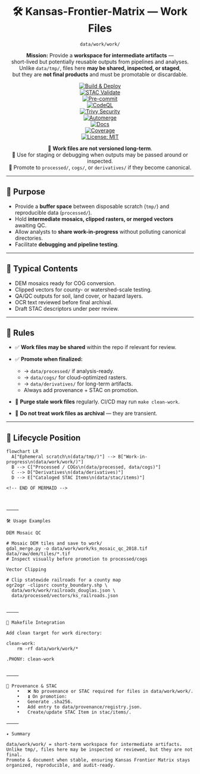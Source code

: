 <div align="center">

# 🛠️ Kansas-Frontier-Matrix — Work Files  
`data/work/work/`

**Mission:** Provide a **workspace for intermediate artifacts** —  
short-lived but potentially reusable outputs from pipelines and analyses.  
Unlike `data/tmp/`, files here **may be shared, inspected, or staged**,  
but they are **not final products** and must be promotable or discardable.  

[![Build & Deploy](https://github.com/bartytime4life/Kansas-Frontier-Matrix/actions/workflows/site.yml/badge.svg)](../../../../.github/workflows/site.yml)  
[![STAC Validate](https://github.com/bartytime4life/Kansas-Frontier-Matrix/actions/workflows/stac-validate.yml/badge.svg)](../../../../.github/workflows/stac-validate.yml)  
[![Pre-commit](https://github.com/bartytime4life/Kansas-Frontier-Matrix/actions/workflows/pre-commit.yml/badge.svg)](../../../../.pre-commit-config.yaml)  
[![CodeQL](https://github.com/bartytime4life/Kansas-Frontier-Matrix/actions/workflows/codeql.yml/badge.svg)](../../../../.github/workflows/codeql.yml)  
[![Trivy Security](https://github.com/bartytime4life/Kansas-Frontier-Matrix/actions/workflows/trivy.yml/badge.svg)](../../../../.github/workflows/trivy.yml)  
[![Automerge](https://github.com/bartytime4life/Kansas-Frontier-Matrix/actions/workflows/automerge.yml/badge.svg)](../../../../.github/workflows/automerge.yml)  
[![Docs](https://github.com/bartytime4life/Kansas-Frontier-Matrix/actions/workflows/docs.yml/badge.svg)](../../../../.github/workflows/docs.yml)  
[![Coverage](https://img.shields.io/codecov/c/github/bartytime4life/Kansas-Frontier-Matrix)](https://app.codecov.io/gh/bartytime4life/Kansas-Frontier-Matrix)  
[![License: MIT](https://img.shields.io/badge/License-MIT-green.svg)](../../../../LICENSE)  

📌 **Work files are not versioned long-term**.  
📌 Use for staging or debugging when outputs may be passed around or inspected.  
📌 Promote to `processed/`, `cogs/`, or `derivatives/` if they become canonical.  

</div>

---

## 🎯 Purpose

- Provide a **buffer space** between disposable scratch (`tmp/`) and reproducible data (`processed/`).  
- Hold **intermediate mosaics, clipped rasters, or merged vectors** awaiting QC.  
- Allow analysts to **share work-in-progress** without polluting canonical directories.  
- Facilitate **debugging and pipeline testing**.  

---

## 📂 Typical Contents

- DEM mosaics ready for COG conversion.  
- Clipped vectors for county- or watershed-scale testing.  
- QA/QC outputs for soil, land cover, or hazard layers.  
- OCR text reviewed before final archival.  
- Draft STAC descriptors under peer review.  

---

## 🚦 Rules

- ✅ **Work files may be shared** within the repo if relevant for review.  
- ✅ **Promote when finalized:**  
  - → `data/processed/` if analysis-ready.  
  - → `data/cogs/` for cloud-optimized rasters.  
  - → `data/derivatives/` for long-term artifacts.  
  - Always add provenance + STAC on promotion.  

- 🧹 **Purge stale work files** regularly. CI/CD may run `make clean-work`.  
- 🚫 **Do not treat work files as archival** — they are transient.  

---

## 🔄 Lifecycle Position

```mermaid
flowchart LR
  A["Ephemeral scratch\n(data/tmp/)"] --> B["Work-in-progress\n(data/work/work/)"]
  B --> C["Processed / COGs\n(data/processed, data/cogs)"]
  C --> D["Derivatives\n(data/derivatives)"]
  D --> E["Cataloged STAC Items\n(data/stac/items)"]

<!-- END OF MERMAID -->



⸻

🛠️ Usage Examples

DEM Mosaic QC

# Mosaic DEM tiles and save to work/
gdal_merge.py -o data/work/work/ks_mosaic_qc_2018.tif data/raw/dem/tiles/*.tif
# Inspect visually before promotion to processed/cogs

Vector Clipping

# Clip statewide railroads for a county map
ogr2ogr -clipsrc county_boundary.shp \
  data/work/work/railroads_douglas.json \
  data/processed/vectors/ks_railroads.json


⸻

🧹 Makefile Integration

Add clean target for work directory:

clean-work:
	rm -rf data/work/work/*

.PHONY: clean-work


⸻

📜 Provenance & STAC
	•	❌ No provenance or STAC required for files in data/work/work/.
	•	⏫ On promotion:
	•	Generate .sha256.
	•	Add entry to data/provenance/registry.json.
	•	Create/update STAC Item in stac/items/.

⸻

✦ Summary

data/work/work/ = short-term workspace for intermediate artifacts.
Unlike tmp/, files here may be inspected or reviewed, but they are not final.
Promote & document when stable, ensuring Kansas Frontier Matrix stays organized, reproducible, and audit-ready.